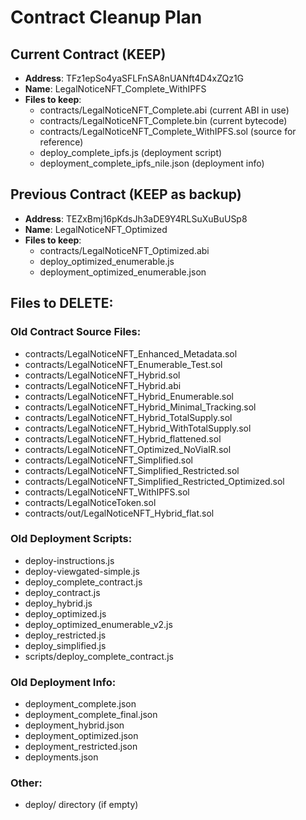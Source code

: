 # Contract Cleanup Plan

## Current Contract (KEEP)
- **Address**: TFz1epSo4yaSFLFnSA8nUANft4D4xZQz1G
- **Name**: LegalNoticeNFT_Complete_WithIPFS
- **Files to keep**:
  - contracts/LegalNoticeNFT_Complete.abi (current ABI in use)
  - contracts/LegalNoticeNFT_Complete.bin (current bytecode)
  - contracts/LegalNoticeNFT_Complete_WithIPFS.sol (source for reference)
  - deploy_complete_ipfs.js (deployment script)
  - deployment_complete_ipfs_nile.json (deployment info)

## Previous Contract (KEEP as backup)
- **Address**: TEZxBmj16pKdsJh3aDE9Y4RLSuXuBuUSp8
- **Name**: LegalNoticeNFT_Optimized
- **Files to keep**:
  - contracts/LegalNoticeNFT_Optimized.abi
  - deploy_optimized_enumerable.js
  - deployment_optimized_enumerable.json

## Files to DELETE:
### Old Contract Source Files:
- contracts/LegalNoticeNFT_Enhanced_Metadata.sol
- contracts/LegalNoticeNFT_Enumerable_Test.sol
- contracts/LegalNoticeNFT_Hybrid.sol
- contracts/LegalNoticeNFT_Hybrid.abi
- contracts/LegalNoticeNFT_Hybrid_Enumerable.sol
- contracts/LegalNoticeNFT_Hybrid_Minimal_Tracking.sol
- contracts/LegalNoticeNFT_Hybrid_TotalSupply.sol
- contracts/LegalNoticeNFT_Hybrid_WithTotalSupply.sol
- contracts/LegalNoticeNFT_Hybrid_flattened.sol
- contracts/LegalNoticeNFT_Optimized_NoViaIR.sol
- contracts/LegalNoticeNFT_Simplified.sol
- contracts/LegalNoticeNFT_Simplified_Restricted.sol
- contracts/LegalNoticeNFT_Simplified_Restricted_Optimized.sol
- contracts/LegalNoticeNFT_WithIPFS.sol
- contracts/LegalNoticeToken.sol
- contracts/out/LegalNoticeNFT_Hybrid_flat.sol

### Old Deployment Scripts:
- deploy-instructions.js
- deploy-viewgated-simple.js
- deploy_complete_contract.js
- deploy_contract.js
- deploy_hybrid.js
- deploy_optimized.js
- deploy_optimized_enumerable_v2.js
- deploy_restricted.js
- deploy_simplified.js
- scripts/deploy_complete_contract.js

### Old Deployment Info:
- deployment_complete.json
- deployment_complete_final.json
- deployment_hybrid.json
- deployment_optimized.json
- deployment_restricted.json
- deployments.json

### Other:
- deploy/ directory (if empty)
